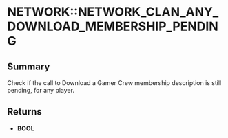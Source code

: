 # NETWORK::NETWORK_CLAN_ANY_DOWNLOAD_MEMBERSHIP_PENDING

## Summary
Check if the call to Download a Gamer Crew membership description is still pending, for any player.

## Returns
* **BOOL**